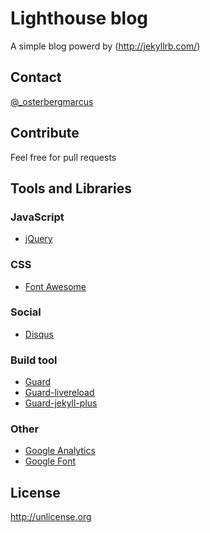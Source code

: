 # Lighthouse blog
A simple blog powerd by (http://jekyllrb.com/)

## Contact
[@_osterbergmarcus](http://www.twitter.com/osterbergmarcus)

## Contribute
Feel free for pull requests

## Tools and Libraries

### JavaScript
 * [jQuery](http://jquery.com/)

### CSS
* [Font Awesome](http://fortawesome.github.io/Font-Awesome/)

### Social
* [Disqus](https://disqus.com/)

### Build tool
* [Guard](https://github.com/guard/)
* [Guard-livereload](https://github.com/guard/guard-livereload)
* [Guard-jekyll-plus](https://github.com/guard/guard-jekyll-plus)

### Other
* [Google Analytics](http://www.google.com/analytics/)
* [Google Font](https://www.google.com/fonts)

## License
http://unlicense.org
